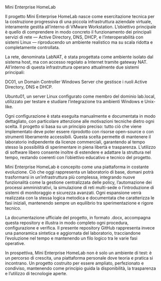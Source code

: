 Mini Enterprise HomeLab

Il progetto Mini Enterprise HomeLab nasce come esercitazione tecnica per la costruzione progressiva di una piccola infrastruttura aziendale virtuale, interamente gestita all’interno di VMware Workstation.
L’obiettivo principale è quello di comprendere in modo concreto il funzionamento dei principali servizi di rete — Active Directory, DNS, DHCP, e l’interoperabilità con sistemi Linux — riproducendo un ambiente realistico ma su scala ridotta e completamente controllata.

La rete, denominata LabNAT, è stata progettata come ambiente isolato dal sistema host, ma con accesso regolato a Internet tramite gateway NAT.
All’interno di questa infrastruttura operano attualmente due sistemi principali:

DC01, un Domain Controller Windows Server che gestisce i ruoli Active Directory, DNS e DHCP.

Ubuntu01, un server Linux configurato come membro del dominio lab.local, utilizzato per testare e studiare l’integrazione tra ambienti Windows e Unix-like.

Ogni configurazione è stata eseguita manualmente e documentata in modo dettagliato, con particolare attenzione alle motivazioni tecniche dietro ogni scelta.
Il progetto si basa su un principio preciso: tutto ciò che viene implementato deve poter essere riprodotto con risorse open-source o con strumenti liberamente accessibili.
Questa scelta permette di mantenere il laboratorio indipendente da licenze commerciali, garantendo al tempo stesso la possibilità di sperimentare in piena libertà e trasparenza.
L’utilizzo di software libero consente inoltre di estendere e adattare la struttura nel tempo, restando coerenti con l’obiettivo educativo e tecnico del progetto.

Mini Enterprise HomeLab è concepito come una piattaforma in costante evoluzione.
Ciò che oggi rappresenta un laboratorio di base, domani potrà trasformarsi in un’infrastruttura più complessa, integrando nuove funzionalità come la gestione centralizzata delle policy, l’automazione dei processi amministrativi, la simulazione di reti multi-sede o l’introduzione di sistemi di monitoraggio e sicurezza avanzati.
Ogni espansione verrà realizzata con la stessa logica metodica e documentata che caratterizza le fasi iniziali, mantenendo sempre un equilibrio tra sperimentazione e rigore tecnico.

La documentazione ufficiale del progetto, in formato .docx, accompagna questa repository e illustra in modo completo ogni procedura, configurazione e verifica.
Il presente repository GitHub rappresenta invece una panoramica sintetica e aggiornata del laboratorio, tracciandone l’evoluzione nel tempo e mantenendo un filo logico tra le varie fasi operative.

In prospettiva, Mini Enterprise HomeLab non è solo un ambiente di test: è un percorso di crescita, una piattaforma personale dove teoria e pratica si incontrano.
Un progetto costruito per essere ampliato, perfezionato e condiviso, mantenendo come principio guida la disponibilità, la trasparenza e l’utilizzo di tecnologie aperte.
